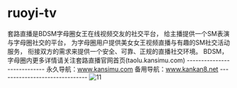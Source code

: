 # ruoyi-tv
套路直播是BDSM字母圈女王在线视频交友的社交平台，  给主播提供一个SM表演与字母圈社交的平台， 为字母圈用户提供美女女王视频直播与有趣的SM社交活动服务，  衔接双方的需求来提供一个安全、可靠、正规的直播社交环境。  BDSM， 字母圈内更多详情请关注套路直播官网首页(taolu.kansimu.com) ---------------------------- 永久导航：www.kansimu.com  备用导航：www.kankan8.net ------------------------------- ![11](https://github.com/user-attachments/assets/c1d9d905-6ea5-4607-8a19-1542e518151e)
